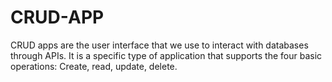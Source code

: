 # CRUD-APP
CRUD apps are the user interface that we use to interact with databases through APIs. It is a specific type of application that supports the four basic operations: Create, read, update, delete.
